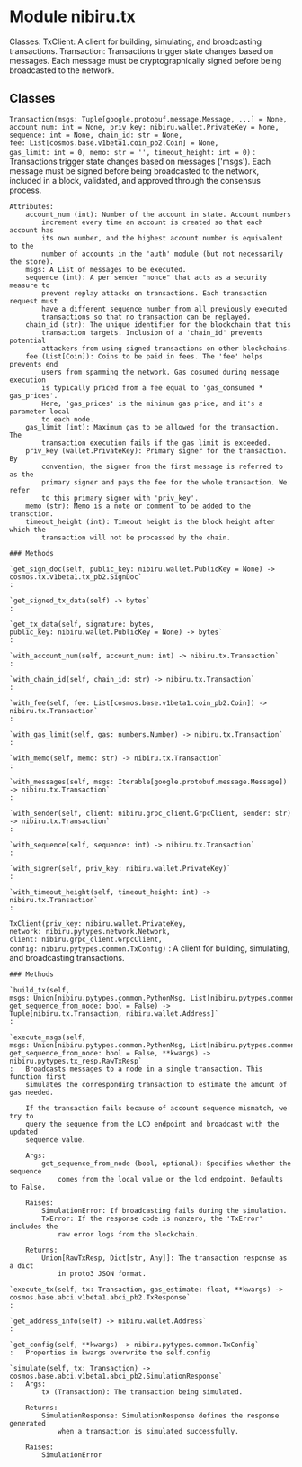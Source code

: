 Module nibiru.tx
================
Classes:
    TxClient: A client for building, simulating, and broadcasting transactions.
    Transaction: Transactions trigger state changes based on messages. Each message
        must be cryptographically signed before being broadcasted to the network.

Classes
-------

`Transaction(msgs: Tuple[google.protobuf.message.Message, ...] = None, account_num: int = None, priv_key: nibiru.wallet.PrivateKey = None, sequence: int = None, chain_id: str = None, fee: List[cosmos.base.v1beta1.coin_pb2.Coin] = None, gas_limit: int = 0, memo: str = '', timeout_height: int = 0)`
:   Transactions trigger state changes based on messages ('msgs'). Each message
    must be signed before being broadcasted to the network, included in a block,
    validated, and approved through the consensus process.

    Attributes:
        account_num (int): Number of the account in state. Account numbers
            increment every time an account is created so that each account has
            its own number, and the highest account number is equivalent to the
            number of accounts in the 'auth' module (but not necessarily the store).
        msgs: A List of messages to be executed.
        sequence (int): A per sender "nonce" that acts as a security measure to
            prevent replay attacks on transactions. Each transaction request must
            have a different sequence number from all previously executed
            transactions so that no transaction can be replayed.
        chain_id (str): The unique identifier for the blockchain that this
            transaction targets. Inclusion of a 'chain_id' prevents potential
            attackers from using signed transactions on other blockchains.
        fee (List[Coin]): Coins to be paid in fees. The 'fee' helps prevents end
            users from spamming the network. Gas cosumed during message execution
            is typically priced from a fee equal to 'gas_consumed * gas_prices'.
            Here, 'gas_prices' is the minimum gas price, and it's a parameter local
            to each node.
        gas_limit (int): Maximum gas to be allowed for the transaction. The
            transaction execution fails if the gas limit is exceeded.
        priv_key (wallet.PrivateKey): Primary signer for the transaction. By
            convention, the signer from the first message is referred to as the
            primary signer and pays the fee for the whole transaction. We refer
            to this primary signer with 'priv_key'.
        memo (str): Memo is a note or comment to be added to the transction.
        timeout_height (int): Timeout height is the block height after which the
            transaction will not be processed by the chain.

    ### Methods

    `get_sign_doc(self, public_key: nibiru.wallet.PublicKey = None) ‑> cosmos.tx.v1beta1.tx_pb2.SignDoc`
    :

    `get_signed_tx_data(self) ‑> bytes`
    :

    `get_tx_data(self, signature: bytes, public_key: nibiru.wallet.PublicKey = None) ‑> bytes`
    :

    `with_account_num(self, account_num: int) ‑> nibiru.tx.Transaction`
    :

    `with_chain_id(self, chain_id: str) ‑> nibiru.tx.Transaction`
    :

    `with_fee(self, fee: List[cosmos.base.v1beta1.coin_pb2.Coin]) ‑> nibiru.tx.Transaction`
    :

    `with_gas_limit(self, gas: numbers.Number) ‑> nibiru.tx.Transaction`
    :

    `with_memo(self, memo: str) ‑> nibiru.tx.Transaction`
    :

    `with_messages(self, msgs: Iterable[google.protobuf.message.Message]) ‑> nibiru.tx.Transaction`
    :

    `with_sender(self, client: nibiru.grpc_client.GrpcClient, sender: str) ‑> nibiru.tx.Transaction`
    :

    `with_sequence(self, sequence: int) ‑> nibiru.tx.Transaction`
    :

    `with_signer(self, priv_key: nibiru.wallet.PrivateKey)`
    :

    `with_timeout_height(self, timeout_height: int) ‑> nibiru.tx.Transaction`
    :

`TxClient(priv_key: nibiru.wallet.PrivateKey, network: nibiru.pytypes.network.Network, client: nibiru.grpc_client.GrpcClient, config: nibiru.pytypes.common.TxConfig)`
:   A client for building, simulating, and broadcasting transactions.

    ### Methods

    `build_tx(self, msgs: Union[nibiru.pytypes.common.PythonMsg, List[nibiru.pytypes.common.PythonMsg]], get_sequence_from_node: bool = False) ‑> Tuple[nibiru.tx.Transaction, nibiru.wallet.Address]`
    :

    `execute_msgs(self, msgs: Union[nibiru.pytypes.common.PythonMsg, List[nibiru.pytypes.common.PythonMsg]], get_sequence_from_node: bool = False, **kwargs) ‑> nibiru.pytypes.tx_resp.RawTxResp`
    :   Broadcasts messages to a node in a single transaction. This function first
        simulates the corresponding transaction to estimate the amount of gas needed.

        If the transaction fails because of account sequence mismatch, we try to
        query the sequence from the LCD endpoint and broadcast with the updated
        sequence value.

        Args:
            get_sequence_from_node (bool, optional): Specifies whether the sequence
                comes from the local value or the lcd endpoint. Defaults to False.

        Raises:
            SimulationError: If broadcasting fails during the simulation.
            TxError: If the response code is nonzero, the 'TxError' includes the
                raw error logs from the blockchain.

        Returns:
            Union[RawTxResp, Dict[str, Any]]: The transaction response as a dict
                in proto3 JSON format.

    `execute_tx(self, tx: Transaction, gas_estimate: float, **kwargs) ‑> cosmos.base.abci.v1beta1.abci_pb2.TxResponse`
    :

    `get_address_info(self) ‑> nibiru.wallet.Address`
    :

    `get_config(self, **kwargs) ‑> nibiru.pytypes.common.TxConfig`
    :   Properties in kwargs overwrite the self.config

    `simulate(self, tx: Transaction) ‑> cosmos.base.abci.v1beta1.abci_pb2.SimulationResponse`
    :   Args:
            tx (Transaction): The transaction being simulated.

        Returns:
            SimulationResponse: SimulationResponse defines the response generated
                when a transaction is simulated successfully.

        Raises:
            SimulationError
